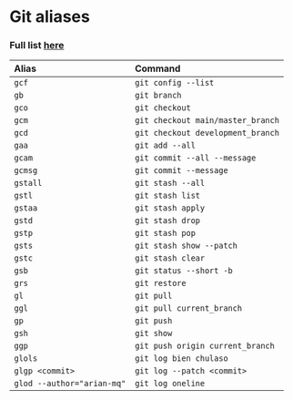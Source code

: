 # Git aliases

### Full list [here](https://github.com/ohmyzsh/ohmyzsh/blob/master/plugins/git/README.md)

| Alias                      | Command                           |
| :------------------------- | :-------------------------------- |
| `gcf`                      | `git config --list`               |
| `gb`                       | `git branch`                      |
| `gco`                      | `git checkout`                    |
| `gcm`                      | `git checkout main/master_branch` |
| `gcd`                      | `git checkout development_branch` |
| `gaa`                      | `git add --all`                   |
| `gcam`                     | `git commit --all --message`      |
| `gcmsg`                    | `git commit --message`            |
| `gstall`                   | `git stash --all`                 |
| `gstl`                     | `git stash list`                  |
| `gstaa`                    | `git stash apply`                 |
| `gstd`                     | `git stash drop`                  |
| `gstp`                     | `git stash pop`                   |
| `gsts`                     | `git stash show --patch`          |
| `gstc`                     | `git stash clear`                 |
| `gsb`                      | `git status --short -b`           |
| `grs`                      | `git restore`                     |
| `gl`                       | `git pull`                        |
| `ggl`                      | `git pull current_branch`         |
| `gp`                       | `git push`                        |
| `gsh`                      | `git show`                        |
| `ggp`                      | `git push origin current_branch`  |
| `glols`                    | `git log bien chulaso`            |
| `glgp <commit>`            | `git log --patch <commit>`        |
| `glod --author="arian-mq"` | `git log oneline`                 |
